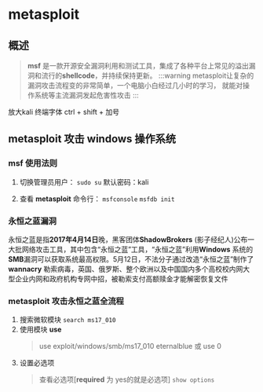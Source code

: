 # metasploit

## 概述
> **msf** 是一款开源安全漏洞利用和测试工具，集成了各种平台上常见的溢出漏洞和流行的**shellcode**，并持续保持更新。 
:::warning
metasploit让复杂的漏洞攻击流程变的非常简单，一个电脑小白经过几小时的学习，
就能对操作系统等主流漏洞发起危害性攻击
:::


放大kali 终端字体 ctrl + shift + 加号

## metasploit 攻击 windows 操作系统

### msf 使用法则

1. 切换管理员用户：
 `sudo su`
 默认密码：kali

2. 查看 **metasploit** 命令行：
`msfconsole`
`msfdb init`

### 永恒之蓝漏洞
永恒之蓝是指**2017年4月14日**晚，黑客团体**ShadowBrokers** (影子经纪人)公布一大批网络攻击工具，其中包含“永恒之蓝”工具，“永恒之蓝”利用**Windows** 系统的**SMB**漏洞可以获取系统最高权限。5月12日，不法分子通过改造“永恒之蓝”制作了**wannacry** 勒索病毒，英国、俄罗斯、整个欧洲以及中国国内多个高校校内网大型企业内网和政府机构专网中招，被勒索支付高额赎金才能解密恢复文件

### metasploit 攻击永恒之蓝全流程
1. 搜索微软模块
    `search ms17_010`
2. 使用模块 **use**
    > use exploit/windows/smb/ms17_010 eternalblue
    > 或 use 0
3. 设置必选项
    >查看必选项[**required** 为 yes的就是必选项]
    > `show options`